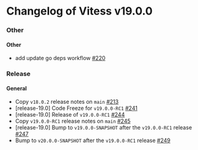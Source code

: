 # Changelog of Vitess v19.0.0

### Other 
#### Other
 * add update go deps workflow [#220](https://github.com/frouioui/vitess/pull/220)
### Release 
#### General
 * Copy `v18.0.2` release notes on `main` [#213](https://github.com/frouioui/vitess/pull/213)
 * [release-19.0] Code Freeze for `v19.0.0-RC1` [#241](https://github.com/frouioui/vitess/pull/241)
 * [release-19.0] Release of `v19.0.0-RC1` [#244](https://github.com/frouioui/vitess/pull/244)
 * Copy `v19.0.0-RC1` release notes on `main` [#245](https://github.com/frouioui/vitess/pull/245)
 * [release-19.0] Bump to `v19.0.0-SNAPSHOT` after the `v19.0.0-RC1` release [#247](https://github.com/frouioui/vitess/pull/247)
 * Bump to `v20.0.0-SNAPSHOT` after the `v19.0.0-RC1` release [#249](https://github.com/frouioui/vitess/pull/249)

